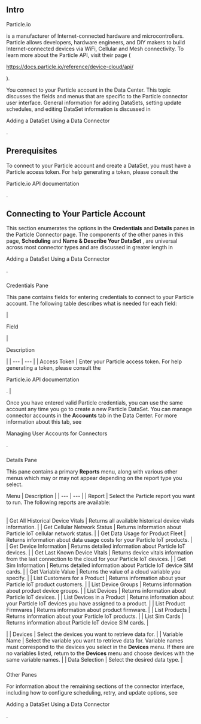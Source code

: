 

Intro
-------


 Particle.io

is a manufacturer of Internet-connected hardware and microcontrollers. Particle allows developers, hardware engineers, and DIY makers to build Internet-connected devices via WiFi, Cellular and Mesh connectivity. To learn more about the Particle API, visit their page (

https://docs.particle.io/reference/device-cloud/api/

).


 You connect to your Particle account in the Data Center. This topic discusses the fields and menus that are specific to the Particle connector user interface. General information for adding DataSets, setting update schedules, and editing DataSet information is discussed in

Adding a DataSet Using a Data Connector

.


 Prerequisites
---------------

To connect to your Particle account and create a DataSet, you must have a Particle access token. For help generating a token, please consult the

Particle.io API documentation

.


 Connecting to Your Particle Account
-------------------------------------


 This section enumerates the options in the
 **Credentials**
 and
 **Details**
 panes in the Particle Connector page. The components of the other panes in this page,
 **Scheduling**
 and
 **Name & Describe Your DataSet**
 , are universal across most connector types and are discussed in greater length in

Adding a DataSet Using a Data Connector

.


###

Credentials Pane


 This pane contains fields for entering credentials to connect to your Particle account. The following table describes what is needed for each field:


|

Field

|

Description

|
| --- | --- |
|
 Access Token
  |
 Enter your Particle access token. For help generating a token, please consult the

Particle.io API documentation

.
  |


 Once you have entered valid Particle credentials, you can use the same account any time you go to create a new Particle DataSet. You can manage connector accounts in the
 **Accounts**
 tab in the Data Center. For more information about this tab, see

Managing User Accounts for Connectors

.


###
 Details Pane

This pane contains a primary
 **Reports**
 menu, along with various other menus which may or may not appear depending on the report type you select.


 Menu
  |
 Description
  |
| --- | --- |
|
 Report
  |
 Select the Particle report you want to run. The following reports are available:


|  |  |
| --- | --- |
|
 Get All Historical Device Vitals
  |
 Returns all available historical device vitals information.
  |
|
 Get Cellular Network Status
  |
 Returns information about Particle IoT cellular network status.
  |
|
 Get Data Usage for Product Fleet
  |
 Returns information about data usage costs for your Particle IoT products.
  |
|
 Get Device Information
  |
 Returns detailed information about Particle IoT devices.
  |
|
 Get Last Known Device Vitals
  |
 Returns device vitals information from the last connection to the cloud for your Particle IoT devices.
  |
|
 Get Sim Information
  |
 Returns detailed information about Particle IoT device SIM cards.
  |
|
 Get Variable Value
  |
 Returns the value of a cloud variable you specify.
  |
|
 List Customers for a Product
  |
 Returns information about your Particle IoT product customers.
  |
|
 List Device Groups
  |
 Returns information about product device groups.
  |
|
 List Devices
  |
 Returns information about Particle IoT devices.
  |
|
 List Devices in a Product
  |
 Returns information about your Particle IoT devices you have assigned to a product.
  |
|
 List Product Firmwares
  |
 Returns information about product firmware.
  |
|
 List Products
  |
 Returns information about your Particle IoT products.
  |
|
 List Sim Cards
  |
 Returns information about Particle IoT device SIM cards.
  |

|
|
 Devices
  |
 Select the devices you want to retrieve data for.
  |
|
 Variable Name
  |
 Select the variable you want to retrieve data for. Variable names must correspond to the devices you select in the
 **Devices**
 menu. If there are no variables listed, return to the
 **Devices**
 menu and choose devices with the same variable names.
  |
|
 Data Selection
  |
 Select the desired data type.
  |


###
 Other Panes

For information about the remaining sections of the connector interface, including how to configure scheduling, retry, and update options, see

Adding a DataSet Using a Data Connector

.

